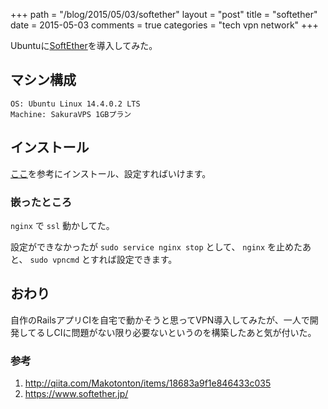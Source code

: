 +++
path = "/blog/2015/05/03/softether"
layout = "post"
title = "softether"
date = 2015-05-03
comments = true
categories = "tech vpn network"
+++

Ubuntuに[SoftEther](https://www.softether.jp/)を導入してみた。

## マシン構成

```
OS: Ubuntu Linux 14.4.0.2 LTS
Machine: SakuraVPS 1GBプラン
```

## インストール

[ここ](http://qiita.com/Makotonton/items/18683a9f1e846433c035)を参考にインストール、設定すればいけます。

### 嵌ったところ

`nginx` で `ssl` 動かしてた。

設定ができなかったが `sudo service nginx stop` として、 `nginx` を止めたあと、 `sudo vpncmd` とすれば設定できます。

## おわり

自作のRailsアプリCIを自宅で動かそうと思ってVPN導入してみたが、一人で開発してるしCIに問題がない限り必要ないというのを構築したあと気が付いた。


### 参考

1. http://qiita.com/Makotonton/items/18683a9f1e846433c035
1. https://www.softether.jp/

